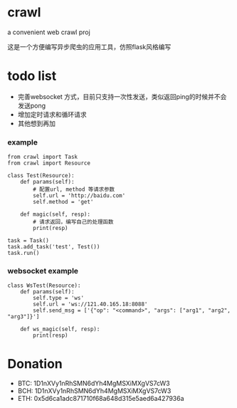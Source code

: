 # crawl
a convenient web crawl proj

这是一个方便编写异步爬虫的应用工具，仿照flask风格编写

# todo list
- 完善websocket 方式，目前只支持一次性发送，类似返回ping的时候并不会发送pong
- 增加定时请求和循环请求
- 其他想到再加

### example

    from crawl import Task
    from crawl import Resource

	class Test(Resource):
	    def params(self):
	        # 配置url, method 等请求参数
	        self.url = 'http://baidu.com'
	        self.method = 'get'

        def magic(self, resp):
            # 请求返回，编写自己的处理函数
            print(resp)

	task = Task()
	task.add_task('test', Test())
	task.run()

### websocket example

    class WsTest(Resource):
        def params(self):
            self.type = 'ws'
            self.url = 'ws://121.40.165.18:8088'
            self.send_msg = ['{"op": "<command>", "args": ["arg1", "arg2", "arg3"]}']

        def ws_magic(self, resp):
            print(resp)



# Donation
   - BTC: 1D1nXVy1nRhSMN6dYh4MgMSXiMXgVS7cW3
   - BCH: 1D1nXVy1nRhSMN6dYh4MgMSXiMXgVS7cW3
   - ETH: 0x5d6ca1adc871710f68a648d315e5aed6a427936a

